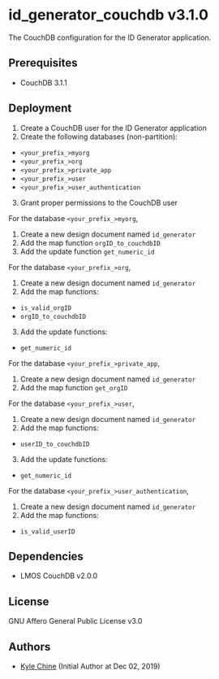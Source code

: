 # id_generator_couchdb v3.1.0

The CouchDB configuration for the ID Generator application.

## Prerequisites

* CouchDB 3.1.1

## Deployment

1. Create a CouchDB user for the ID Generator application
2. Create the following databases (non-partition):
  - `<your_prefix_>myorg`
  - `<your_prefix_>org`
  - `<your_prefix_>private_app`
  - `<your_prefix_>user`
  - `<your_prefix_>user_authentication`
3. Grant proper permissions to the CouchDB user

For the database `<your_prefix_>myorg`,

1. Create a new design document named `id_generator`
2. Add the map function `orgID_to_couchdbID`
3. Add the update function `get_numeric_id`

For the database `<your_prefix_>org`,

1. Create a new design document named `id_generator`
2. Add the map functions:
  - `is_valid_orgID`
  - `orgID_to_couchdbID`
3. Add the update functions:
  - `get_numeric_id`

For the database `<your_prefix_>private_app`,

1. Create a new design document named `id_generator`
2. Add the map function `get_orgID`

For the database `<your_prefix_>user`,

1. Create a new design document named `id_generator`
2. Add the map functions:
  - `userID_to_couchdbID`
3. Add the update functions:
  - `get_numeric_id`

For the database `<your_prefix_>user_authentication`,

1. Create a new design document named `id_generator`
2. Add the map functions:
  - `is_valid_userID`

## Dependencies

- LMOS CouchDB v2.0.0

## License

GNU Affero General Public License v3.0

## Authors

* [Kyle Chine](https://www.kylechine.name) (Initial Author at Dec 02, 2019)
